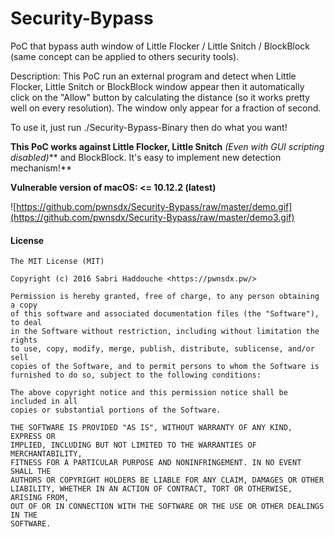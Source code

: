 # Security-Bypass

PoC that bypass auth window of Little Flocker / Little Snitch / BlockBlock (same concept can be applied to others security tools).

Description: This PoC run an external program and detect when Little Flocker, Little Snitch or BlockBlock window appear then it automatically click on the "Allow" button by calculating the distance (so it works pretty well on every resolution). The window only appear for a fraction of second.

To use it, just run ./Security-Bypass-Binary then do what you want!

**This PoC works against Little Flocker, Little Snitch** *(Even with GUI scripting disabled)*** and BlockBlock. It's easy to implement new detection mechanism!**

**Vulnerable version of macOS: <= 10.12.2 (latest)**

![https://github.com/pwnsdx/Security-Bypass/raw/master/demo.gif](https://github.com/pwnsdx/Security-Bypass/raw/master/demo3.gif)

#### License

```
The MIT License (MIT)

Copyright (c) 2016 Sabri Haddouche <https://pwnsdx.pw/>

Permission is hereby granted, free of charge, to any person obtaining a copy
of this software and associated documentation files (the "Software"), to deal
in the Software without restriction, including without limitation the rights
to use, copy, modify, merge, publish, distribute, sublicense, and/or sell
copies of the Software, and to permit persons to whom the Software is
furnished to do so, subject to the following conditions:

The above copyright notice and this permission notice shall be included in all
copies or substantial portions of the Software.

THE SOFTWARE IS PROVIDED "AS IS", WITHOUT WARRANTY OF ANY KIND, EXPRESS OR
IMPLIED, INCLUDING BUT NOT LIMITED TO THE WARRANTIES OF MERCHANTABILITY,
FITNESS FOR A PARTICULAR PURPOSE AND NONINFRINGEMENT. IN NO EVENT SHALL THE
AUTHORS OR COPYRIGHT HOLDERS BE LIABLE FOR ANY CLAIM, DAMAGES OR OTHER
LIABILITY, WHETHER IN AN ACTION OF CONTRACT, TORT OR OTHERWISE, ARISING FROM,
OUT OF OR IN CONNECTION WITH THE SOFTWARE OR THE USE OR OTHER DEALINGS IN THE
SOFTWARE.
```
